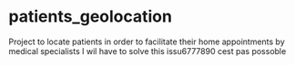 # patients_geolocation
Project to locate patients in order to facilitate their home appointments by medical specialists
I wil have to solve this issu6777890
cest pas possoble

